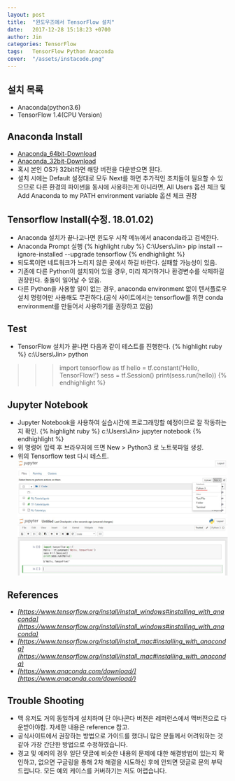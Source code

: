 ```yaml
---
layout: post
title:  "윈도우즈에서 TensorFlow 설치"
date:   2017-12-28 15:18:23 +0700
author: Jin
categories: TensorFlow
tags:	TensorFlow Python Anaconda
cover:  "/assets/instacode.png"
---
```


## 설치 목록
+	Anaconda(python3.6)
+	TensorFlow 1.4(CPU Version)


## Anaconda Install
+	[Anaconda_64bit-Download](https://repo.continuum.io/archive/Anaconda3-5.0.1-Windows-x86_64.exe)
+	[Anaconda_32bit-Download](https://repo.continuum.io/archive/Anaconda3-5.0.1-Windows-x86.exe)
+	혹시 본인 OS가 32bit라면 해당 버전을 다운받으면 된다.
+	설치 시에는 Default 설정대로 모두 Next를 하면 추가적인 조치들이 필요할 수 있으므로 다른 환경의 파이썬을 동시에 사용하는게 아니라면, All Users 옵션 체크 및 Add Anaconda to my PATH environment variable 옵션 체크 권장


## Tensorflow Install(수정. 18.01.02)
+	Anaconda 설치가 끝나고나면 윈도우 시작 메뉴에서 anaconda라고 검색한다.
+	Anaconda Prompt 실행
{% highlight ruby %}
C:\Users\Jin> pip install --ignore-installed --upgrade tensorflow
{% endhighlight %}
+	되도록이면 네트워크가 느리지 않은 곳에서 하길 바란다. 실패할 가능성이 있음.
+	기존에 다른 Python이 설치되어 있을 경우, 미리 제거하거나 환경변수를 삭제하길 권장한다. 충돌이 일어날 수 있음.
+	다른 Python을 사용할 일이 없는 경우, anaconda environment 없이 텐서플로우 설치 명령어만 사용해도 무관하다.(공식 사이트에서는 tensorflow를 위한 conda environment를 만들어서 사용하기를 권장하고 있음)


## Test
+	TensorFlow 설치가 끝나면 다음과 같이 테스트를 진행한다.
{% highlight ruby %}
c:\Users\Jin> python
>>> import tensorflow as tf
>>> hello = tf.constant('Hello, TensorFlow!')
>>> sess = tf.Session()
>>> print(sess.run(hello))
{% endhighlight %}


## Jupyter Notebook
+	Jupyter Notebook을 사용하여 실습시간에 프로그래밍할 예정이므로 잘 작동하는지 확인.
{% highlight ruby %}
c:\Users\Jin> jupyter notebook
{% endhighlight %}
+	위 명령어 입력 후 브라우저에 뜨면 New > Python3 로 노트북파일 생성.
+	위의 Tensorflow test 다시 테스트.
![Screenshot Jupyter](https://raw.githubusercontent.com/yangyangii/yangyangii.github.io/master/assets/_posts/Jupyter-Notebook.JPG  "Screenshot Jupyter")
![Screenshot Jupyter](https://raw.githubusercontent.com/yangyangii/yangyangii.github.io/master/assets/_posts/Jupyter-test.JPG  "Screenshot Jupyter")


## References
+   <em>[https://www.tensorflow.org/install/install_windows#installing_with_anaconda](https://www.tensorflow.org/install/install_windows#installing_with_anaconda)</em>
+	<em>[https://www.tensorflow.org/install/install_mac#installing_with_anaconda](https://www.tensorflow.org/install/install_mac#installing_with_anaconda)</em>
+	<em>[https://www.anaconda.com/download/](https://www.anaconda.com/download/)</em>

## Trouble Shooting
+	맥 유저도 거의 동일하게 설치하며 단 아나콘다 버젼은 레퍼런스에서 맥버전으로 다운받아야함. 자세한 내용은 reference 참고.
+	공식사이트에서 권장하는 방법으로 가이드를 했더니 많은 분들께서 어려워하는 것 같아 가장 간단한 방법으로 수정하였습니다.
+	경고 및 에러의 경우 일단 댓글에 비슷한 내용의 문제에 대한 해결방법이 있는지 확인하고, 없으면 구글링을 통해 2차 해결을 시도하신 후에 안되면 댓글로 문의 부탁드립니다. 모든 예외 케이스를 커버하기는 저도 어렵습니다.